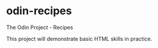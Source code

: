# odin-recipes
The Odin Project - Recipes

This project will demonstrate basic HTML skills in practice.
